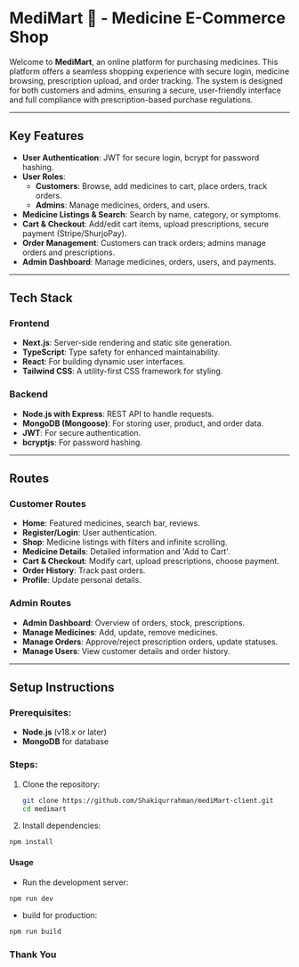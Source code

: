 # MediMart 💊 - Medicine E-Commerce Shop

Welcome to **MediMart**, an online platform for purchasing medicines. This platform offers a seamless shopping experience with secure login, medicine browsing, prescription upload, and order tracking. The system is designed for both customers and admins, ensuring a secure, user-friendly interface and full compliance with prescription-based purchase regulations.

---

## Key Features

- **User Authentication**: JWT for secure login, bcrypt for password hashing.
- **User Roles**: 
  - **Customers**: Browse, add medicines to cart, place orders, track orders.
  - **Admins**: Manage medicines, orders, and users.
- **Medicine Listings & Search**: Search by name, category, or symptoms.
- **Cart & Checkout**: Add/edit cart items, upload prescriptions, secure payment (Stripe/ShurjoPay).
- **Order Management**: Customers can track orders; admins manage orders and prescriptions.
- **Admin Dashboard**: Manage medicines, orders, users, and payments.

---

## Tech Stack

### Frontend
- **Next.js**: Server-side rendering and static site generation.
- **TypeScript**: Type safety for enhanced maintainability.
- **React**: For building dynamic user interfaces.
- **Tailwind CSS**: A utility-first CSS framework for styling.

### Backend
- **Node.js with Express**: REST API to handle requests.
- **MongoDB (Mongoose)**: For storing user, product, and order data.
- **JWT**: For secure authentication.
- **bcryptjs**: For password hashing.

---

## Routes

### Customer Routes
- **Home**: Featured medicines, search bar, reviews.
- **Register/Login**: User authentication.
- **Shop**: Medicine listings with filters and infinite scrolling.
- **Medicine Details**: Detailed information and 'Add to Cart'.
- **Cart & Checkout**: Modify cart, upload prescriptions, choose payment.
- **Order History**: Track past orders.
- **Profile**: Update personal details.

### Admin Routes
- **Admin Dashboard**: Overview of orders, stock, prescriptions.
- **Manage Medicines**: Add, update, remove medicines.
- **Manage Orders**: Approve/reject prescription orders, update statuses.
- **Manage Users**: View customer details and order history.

---

## Setup Instructions

### Prerequisites:
- **Node.js** (v18.x or later)
- **MongoDB** for database

### Steps:
1. Clone the repository:
   ```bash
   git clone https://github.com/Shakiqurrahman/mediMart-client.git
   cd medimart

2. Install dependencies:

```js
npm install
```

<!-- 3. Set up environment variables:

```js

``` -->

#### Usage

- Run the development server:

```js
npm run dev
```

- build for production:

```js
npm run build
```

### Thank You